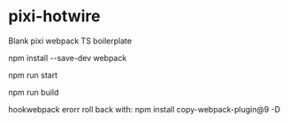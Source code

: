 # pixi-hotwire

Blank pixi webpack TS boilerplate

npm install --save-dev webpack

npm run start

npm run build


hookwebpack erorr roll back with:
npm install copy-webpack-plugin@9 -D
